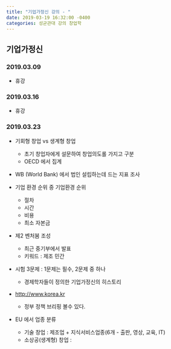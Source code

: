 ```yaml
---
title: "기업가정신 강의 - "
date: 2019-03-19 16:32:00 -0400
categories: 성균관대 강의 창업학
---
```


## 기업가정신
### 2019.03.09

 - 휴강

### 2019.03.16

  - 휴강

### 2019.03.23

  - 기회형 창업 vs 생계형 창업
    - 초기 창업자에게 설문하여 창업의도롤 가지고 구분
    - OECD 에서 집계

  - WB (World Bank) 에서 법인 설립하는데 드는 지표 조사
  - 기업 환경 순위 중 기업환경 순위
    - 절차
    - 시간
    - 비용
    - 최소 자본금

  - 제2 벤처붐 조성
    - 최근 중기부에서 발표
    - 키워드 : 제조 민간

  - 시험 3문제 : 1문제는 필수, 2문제 중 하나
    - 경제학자들이 정의한 기업가정신의 히스토리

  - http://www.korea.kr
    - 정부 정책 브리핑 볼수 있다.

  - EU 에서 업종 분류
    - 기술 창업 : 제조업 + 지식서비스업종(6개 - 출판, 영상, 교육, IT)
    - 소상공(생계형) 창업 : 